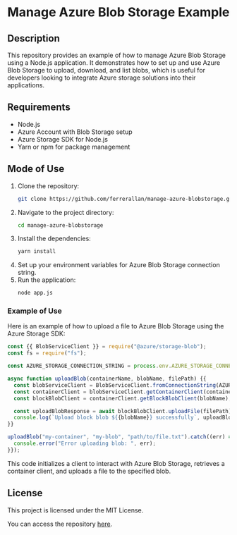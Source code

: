 
# Manage Azure Blob Storage Example

## Description

This repository provides an example of how to manage Azure Blob Storage using a Node.js application. It demonstrates how to set up and use Azure Blob Storage to upload, download, and list blobs, which is useful for developers looking to integrate Azure storage solutions into their applications.

## Requirements

- Node.js
- Azure Account with Blob Storage setup
- Azure Storage SDK for Node.js
- Yarn or npm for package management

## Mode of Use

1. Clone the repository:
   ```bash
   git clone https://github.com/ferrerallan/manage-azure-blobstorage.git
   ```
2. Navigate to the project directory:
   ```bash
   cd manage-azure-blobstorage
   ```
3. Install the dependencies:
   ```bash
   yarn install
   ```
4. Set up your environment variables for Azure Blob Storage connection string.
5. Run the application:
   ```bash
   node app.js
   ```


### Example of Use

Here is an example of how to upload a file to Azure Blob Storage using the Azure Storage SDK:

```javascript
const {{ BlobServiceClient }} = require("@azure/storage-blob");
const fs = require("fs");

const AZURE_STORAGE_CONNECTION_STRING = process.env.AZURE_STORAGE_CONNECTION_STRING;

async function uploadBlob(containerName, blobName, filePath) {{
  const blobServiceClient = BlobServiceClient.fromConnectionString(AZURE_STORAGE_CONNECTION_STRING);
  const containerClient = blobServiceClient.getContainerClient(containerName);
  const blockBlobClient = containerClient.getBlockBlobClient(blobName);

  const uploadBlobResponse = await blockBlobClient.uploadFile(filePath);
  console.log(`Upload block blob ${{blobName}} successfully`, uploadBlobResponse.requestId);
}}

uploadBlob("my-container", "my-blob", "path/to/file.txt").catch((err) => {{
  console.error("Error uploading blob: ", err);
}});
```

This code initializes a client to interact with Azure Blob Storage, retrieves a container client, and uploads a file to the specified blob.

## License

This project is licensed under the MIT License.

You can access the repository [here](https://github.com/ferrerallan/manage-azure-blobstorage).
